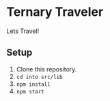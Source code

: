 # Ternary Traveler
Lets Travel!

## Setup

1. Clone this repository.
1. `cd into src/lib`
1. `npm install`
1. `npm start`
